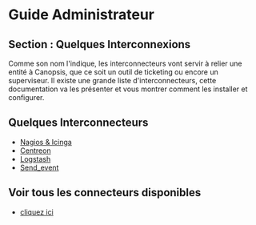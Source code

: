 # Guide Administrateur

## Section : Quelques Interconnexions

Comme son nom l'indique, les interconnecteurs vont servir à relier une entité à Canopsis, que ce soit un outil de ticketing ou encore un superviseur.
Il existe une grande liste d'interconnecteurs, cette documentation va les présenter et vous montrer comment les installer et configurer.

## Quelques Interconnecteurs

- [Nagios & Icinga](../../guide-connecteurs/Supervision/Nagios-et-Icinga.md)    
- [Centreon](../../guide-connecteurs/Supervision/Centreon.md)  
- [Logstash](../../guide-connecteurs/Infrastructure/Logstash.md)  
- [Send_event](../../guide-connecteurs/Infrastructure/send_event.md)  

## Voir tous les connecteurs disponibles

- [cliquez ici](../../guide-connecteurs)  